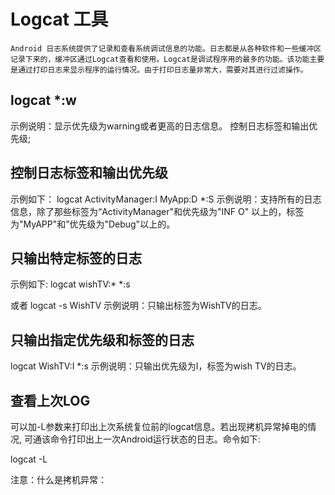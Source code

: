 
# Logcat 工具
	Android 日志系统提供了记录和查看系统调试信息的功能。日志都是从各种软件和一些缓冲区记录下来的，缓冲区通过Logcat查看和使用。Logcat是调试程序用的最多的功能。该功能主要是通过打印日志来显示程序的运行情况。由于打印日志量非常大，需要对其进行过滤操作。



## logcat *:w
示例说明：显示优先级为warning或者更高的日志信息。
 控制日志标签和输出优先级;

 

 

## 控制日志标签和输出优先级
 示例如下：
 logcat ActivityManager:I MyApp:D *:S
 示例说明：支持所有的日志信息，除了那些标签为“ActivityManager"和优先级为"INF
 O" 以上的，标签为"MyAPP"和”优先级为"Debug"以上的。



## 只输出特定标签的日志
 示例如下:
 logcat wishTV:* *:s

 或者
 logcat -s WishTV
 示例说明：只输出标签为WishTV的日志。



## 只输出指定优先级和标签的日志
 logcat WishTV:I *:s
 示例说明：只输出优先级为I，标签为wish TV的日志。



## 查看上次LOG
 可以加-L参数来打印出上次系统复位前的logcat信息。若出现拷机异常掉电的情况,
 可通该命令打印出上一次Android运行状态的日志。命令如下:

 logcat -L

 注意：什么是拷机异常：






 




